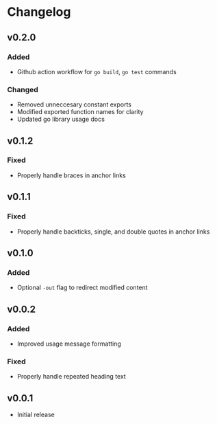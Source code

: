 # Changelog


## v0.2.0

### Added
- Github action workflow for `go build`, `go test` commands

### Changed
- Removed unneccesary constant exports
- Modified exported function names for clarity
- Updated go library usage docs


## v0.1.2

### Fixed
- Properly handle braces in anchor links


## v0.1.1

### Fixed
- Properly handle backticks, single, and double quotes in anchor links


## v0.1.0

### Added
- Optional `-out` flag to redirect modified content


## v0.0.2

### Added
- Improved usage message formatting

### Fixed
- Properly handle repeated heading text


## v0.0.1
- Initial release
